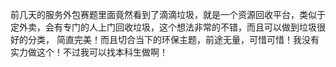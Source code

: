 前几天的服务外包赛题里面竟然看到了滴滴垃圾，就是一个资源回收平台，类似于定外卖，会有专门的人上门回收垃圾，这个想法非常的不错，而且可以做到垃圾很好的分类，
简直完美！而且切合当下的环保主题，前途无量，可惜可惜！我没有实力做这个！不过我可以找本科生做啊！
